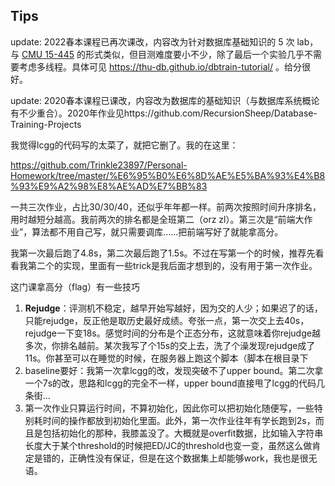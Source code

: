 ## Tips

update: 2022春本课程已再次课改，内容改为针对数据库基础知识的 5 次 lab，与 [CMU 15-445](https://15445.courses.cs.cmu.edu/fall2019/) 的形式类似，但目测难度要小不少，除了最后一个实验几乎不需要考虑多线程。具体可见 https://thu-db.github.io/dbtrain-tutorial/ 。给分很好。

update: 2020春本课程已课改，内容改为数据库的基础知识（与数据库系统概论有不少重合）。2020年作业见https://github.com/RecursionSheep/Database-Training-Projects

我觉得lcgg的代码写的太菜了，就把它删了。我的在这里：

https://github.com/Trinkle23897/Personal-Homework/tree/master/%E6%95%B0%E6%8D%AE%E5%BA%93%E4%B8%93%E9%A2%98%E8%AE%AD%E7%BB%83

一共三次作业，占比30/30/40，还似乎年年都一样。前两次按照时间升序排名，用时越短分越高。我前两次的排名都是全班第二（orz zl）。第三次是“前端大作业”，算法都不用自己写，就只需要调库……把前端写好了就能拿高分。

我第一次最后跑了4.8s，第二次最后跑了1.5s。不过在写第一个的时候，推荐先看看我第二个的实现，里面有一些trick是我后面才想到的，没有用于第一次作业。



这门课拿高分（flag）有一些技巧

1. **Rejudge**：评测机不稳定，越早开始写越好，因为交的人少；如果迟了的话，只能rejudge，反正他是取历史最好成绩。夸张一点，第一次交上去40s，rejudge一下变18s。感觉时间的分布是个正态分布，这就意味着你rejudge越多次，你排名越前。某次我写了个15s的交上去，洗了个澡发现rejudge成了11s。你甚至可以在睡觉的时候，在服务器上跑这个脚本（脚本在根目录下
2. baseline要好：我第一次拿lcgg的改，发现突破不了upper bound。第二次拿一个7s的改，思路和lcgg的完全不一样，upper bound直接甩了lcgg的代码几条街…
3. 第一次作业只算运行时间，不算初始化，因此你可以把初始化随便写，一些特别耗时间的操作都放到初始化里面。此外，第一次作业往年有学长跑到2s，而且是包括初始化的那种，我膝盖没了。大概就是overfit数据，比如输入字符串长度大于某个threshold的时候把ED/JC的threshold也变一变，虽然这么做肯定是错的，正确性没有保证，但是在这个数据集上却能够work，我也是很无语。

